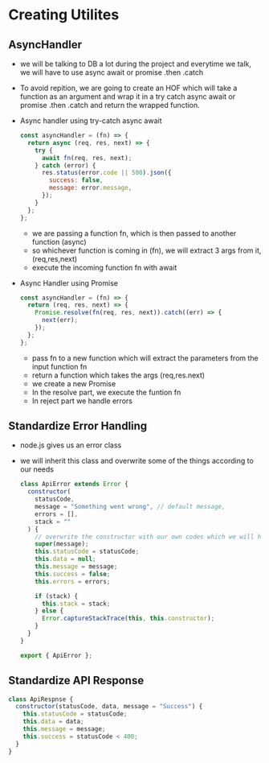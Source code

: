 # Creating Utilites

## AsyncHandler

- we will be talking to DB a lot during the project and everytime we talk, we will have to use async await or promise .then .catch
- To avoid repition, we are going to create an HOF which will take a function as an argument and wrap it in a try catch async await or promise .then .catch and return the wrapped function.

- Async handler using try-catch async await

  ```javascript
  const asyncHandler = (fn) => {
    return async (req, res, next) => {
      try {
        await fn(req, res, next);
      } catch (error) {
        res.status(error.code || 500).json({
          success: false,
          message: error.message,
        });
      }
    };
  };
  ```

  - we are passing a function fn, which is then passed to another function (async)
  - so whichever function is coming in (fn), we will extract 3 args from it, (req,res,next)
  - execute the incoming function fn with await

- Async Handler using Promise

  ```javascript
  const asyncHandler = (fn) => {
    return (req, res, next) => {
      Promise.resolve(fn(req, res, next)).catch((err) => {
        next(err);
      });
    };
  };
  ```

  - pass fn to a new function which will extract the parameters from the input function fn
  - return a function which takes the args (req,res.next)
  - we create a new Promise
  - In the resolve part, we execute the funtion fn
  - In reject part we handle errors

## Standardize Error Handling

- node.js gives us an error class
- we will inherit this class and overwrite some of the things according to our needs

  ```javascript
  class ApiError extends Error {
    constructor(
      statusCode,
      message = "Something went wrong", // default message,
      errors = [],
      stack = ""
    ) {
      // overwrite the constructor with our own codes which we will hanldle errors during the code
      super(message);
      this.statusCode = statusCode;
      this.data = null;
      this.message = message;
      this.success = false;
      this.errors = errors;

      if (stack) {
        this.stack = stack;
      } else {
        Error.captureStackTrace(this, this.constructor);
      }
    }
  }

  export { ApiError };
  ```

## Standardize API Response

```javascript
class ApiRespnse {
  constructor(statusCode, data, message = "Success") {
    this.statusCode = statusCode;
    this.data = data;
    this.message = message;
    this.success = statusCode < 400;
  }
}
```
